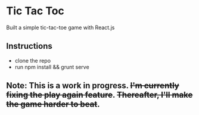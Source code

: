 Tic Tac Toc
===================

Built a simple tic-tac-toe game with React.js


Instructions
-------------
- clone the repo
- run npm install && grunt serve

**Note:** This is a work in progress. <strike>I'm currently fixing the play again feature</strike>. <strike> Thereafter, I'll make the game harder to beat</strike>.
--
